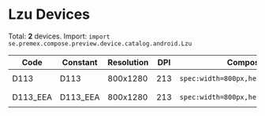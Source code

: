 # Lzu Devices

Total: **2** devices. Import: `import se.premex.compose.preview.device.catalog.android.Lzu`

| Code | Constant | Resolution | DPI | Compose Spec | Preview Usage |
|------|----------|------------|-----|-------------|---------------|
| D113 | D113 | 800x1280 | 213 | `spec:width=800px,height=1280px,dpi=213` | `@Preview(device = Lzu.D113)` |
| D113_EEA | D113_EEA | 800x1280 | 213 | `spec:width=800px,height=1280px,dpi=213` | `@Preview(device = Lzu.D113_EEA)` |

<!-- Generated automatically. Do not edit manually. -->
